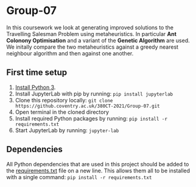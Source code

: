 # Group-07

In this coursework we look at generating improved solutions to the Travelling Salesman Problem using metaheuristics. In particular **Ant Colonony Optimisation** and a variant of the **Genetic Algorithm** are used. We initally compare the two metaheuristics against a greedy nearest neighbour algorithm and then against one another.

## First time setup

1. [Install Python 3](https://www.python.org/downloads/).
1. Install JupyterLab with pip by running: `pip install jupyterlab`
1. Clone this repository locally: `git clone https://github.coventry.ac.uk/380CT-2021/Group-07.git`
1. Open terminal in the cloned directory
1. Install required Python packages by running: `pip install -r requirements.txt`
1. Start JupyterLab by running: `jupyter-lab`

## Dependencies

All Python dependencies that are used in this project should be added to the [requirements.txt](requirements.txt) file on a new line. This allows them all to be installed with a single command: `pip install -r requirements.txt` 
